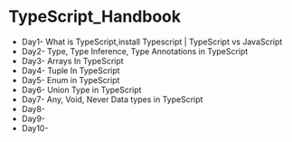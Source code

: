 # TypeScript_Handbook


- Day1- What is TypeScript,install Typescript | TypeScript vs JavaScript
- Day2- Type, Type Inference, Type Annotations in TypeScript
- Day3-  Arrays In TypeScript
- Day4- Tuple In TypeScript
- Day5- Enum in TypeScript
- Day6- Union Type in TypeScript
- Day7- Any, Void, Never Data types in TypeScript
- Day8- 
- Day9- 
- Day10- 